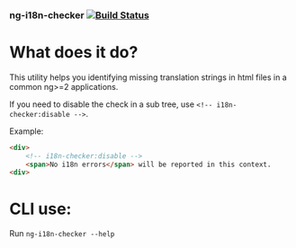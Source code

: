 ### ng-i18n-checker [![Build Status](https://travis-ci.org/mixer/ng-i18n-checker.svg?branch=master)](https://travis-ci.org/mixer/ng-i18n-checker)

# What does it do?

This utility helps you identifying missing translation strings in html files in a common ng>=2 applications.

If you need to disable the check in a sub tree, use `<!-- i18n-checker:disable -->`.

Example:

```html
<div>
    <!-- i18n-checker:disable -->
    <span>No i18n errors</span> will be reported in this context.
<div>
```

# CLI use:
Run `ng-i18n-checker --help`
